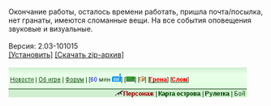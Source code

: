 Окончание работы, осталось времени работать, пришла почта/посылка, нет гранаты, имеются сломанные вещи. На все события оповещения звуковые и визуальные.
<br>
<br>
Версия: 2.03-101015
<br>
[[Установить]](https://raw.githubusercontent.com/MyRequiem/comfortablePlayingInGW/master/separatedScripts/WorkPostGrenadesBroken/workPostGrenadesBroken.user.js) [[Скачать zip-архив]](https://raw.githubusercontent.com/MyRequiem/comfortablePlayingInGW/master/separatedScripts/WorkPostGrenadesBroken/workPostGrenadesBroken.user.js.zip)
<br>
<br>
![WorkPostGrenadesBroken](https://raw.githubusercontent.com/MyRequiem/comfortablePlayingInGW/master/imgs/WorkPostGrenadesBroken/screen.png)
<br>
